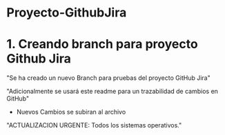 # Proyecto-GithubJira
# 1. Creando branch para proyecto Github Jira

"Se ha creado un nuevo Branch para pruebas del proyecto GitHub Jira"

"Adicionalmente se usará este readme para un trazabilidad de cambios en GitHub"

- Nuevos Cambios se subiran al archivo 

"ACTUALIZACION URGENTE: Todos los sistemas operativos."